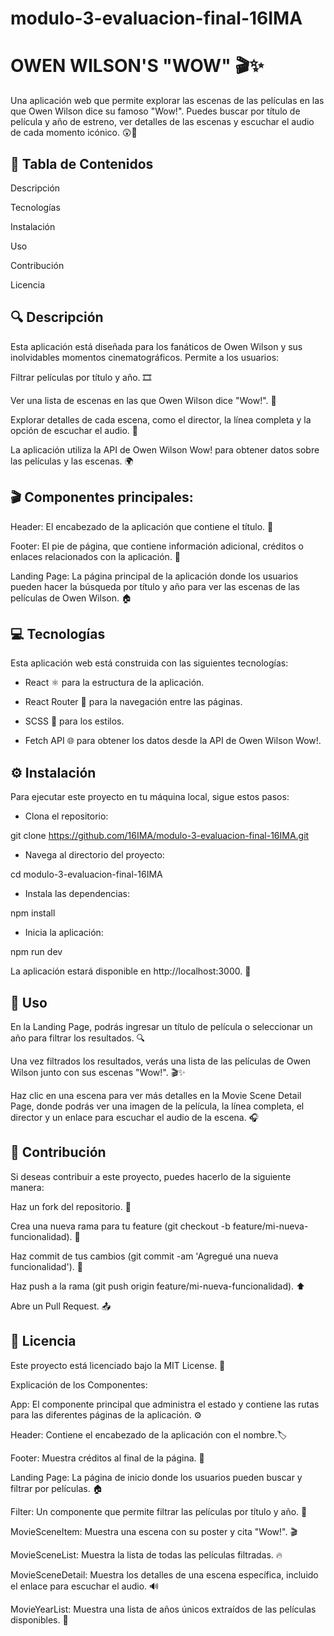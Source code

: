 ﻿# modulo-3-evaluacion-final-16IMA

# OWEN WILSON'S "WOW" 🎬✨
Una aplicación web que permite explorar las escenas de las películas en las que Owen Wilson dice su famoso "Wow!". Puedes buscar por título de película y año de estreno, ver detalles de las escenas y escuchar el audio de cada momento icónico. 😲🎥

## 📑 Tabla de Contenidos

Descripción

Tecnologías

Instalación

Uso

Contribución

Licencia

## 🔍 Descripción
Esta aplicación está diseñada para los fanáticos de Owen Wilson y sus inolvidables momentos cinematográficos. Permite a los usuarios:

Filtrar películas por título y año. 🎞️

Ver una lista de escenas en las que Owen Wilson dice "Wow!". 🤩

Explorar detalles de cada escena, como el director, la línea completa y la opción de escuchar el audio. 🎤

La aplicación utiliza la API de Owen Wilson Wow! para obtener datos sobre las películas y las escenas. 🌍

## 🎬 Componentes principales:
Header: El encabezado de la aplicación que contiene el título. 📝

Footer: El pie de página, que contiene información adicional, créditos o enlaces relacionados con la aplicación. 🔗

Landing Page: La página principal de la aplicación donde los usuarios pueden hacer la búsqueda por título y año para ver las escenas de las películas de Owen Wilson. 🏠

## 💻 Tecnologías
Esta aplicación web está construida con las siguientes tecnologías:

* React ⚛️ para la estructura de la aplicación.

* React Router 🚦 para la navegación entre las páginas.

* SCSS 🎨 para los estilos.

* Fetch API 🌐 para obtener los datos desde la API de Owen Wilson Wow!.

## ⚙️ Instalación
Para ejecutar este proyecto en tu máquina local, sigue estos pasos:

* Clona el repositorio:

git clone https://github.com/16IMA/modulo-3-evaluacion-final-16IMA.git

* Navega al directorio del proyecto:

cd modulo-3-evaluacion-final-16IMA

* Instala las dependencias:

npm install

* Inicia la aplicación:

npm run dev

La aplicación estará disponible en http://localhost:3000. 🌟

## 📝 Uso
En la Landing Page, podrás ingresar un título de película o seleccionar un año para filtrar los resultados. 🔍

Una vez filtrados los resultados, verás una lista de las películas de Owen Wilson junto con sus escenas "Wow!". 🎬✨

Haz clic en una escena para ver más detalles en la Movie Scene Detail Page, donde podrás ver una imagen de la película, la línea completa, el director y un enlace para escuchar el audio de la escena. 🎧

## 🤝 Contribución
Si deseas contribuir a este proyecto, puedes hacerlo de la siguiente manera:

Haz un fork del repositorio. 🍴

Crea una nueva rama para tu feature (git checkout -b feature/mi-nueva-funcionalidad). 🌱

Haz commit de tus cambios (git commit -am 'Agregué una nueva funcionalidad'). 💬

Haz push a la rama (git push origin feature/mi-nueva-funcionalidad). ⬆️

Abre un Pull Request. 📤

## 📜 Licencia
Este proyecto está licenciado bajo la MIT License. 📄

Explicación de los Componentes:

App: El componente principal que administra el estado y contiene las rutas para las diferentes páginas de la aplicación. ⚙️

Header: Contiene el encabezado de la aplicación con el nombre.🏷️

Footer: Muestra créditos al final de la página. 📍

Landing Page: La página de inicio donde los usuarios pueden buscar y filtrar por películas. 🏠

Filter: Un componente que permite filtrar las películas por título y año. 📝

MovieSceneItem: Muestra una escena con su poster y cita "Wow!". 🎬

MovieSceneList: Muestra la lista de todas las películas filtradas. 🔥

MovieSceneDetail: Muestra los detalles de una escena específica, incluido el enlace para escuchar el audio. 🔊

MovieYearList: Muestra una lista de años únicos extraídos de las películas disponibles. 📅










